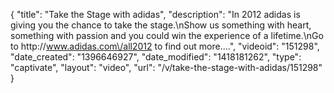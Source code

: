 {
    "title": "Take the Stage with adidas",
    "description": "In 2012 adidas is giving you the chance to take the stage.\nShow us something with heart, something with passion and you could win the experience of a lifetime.\nGo to http:\/\/www.adidas.com\/all2012 to find out more....",
    "videoid": "151298",
    "date_created": "1396646927",
    "date_modified": "1418181262",
    "type": "captivate",
    "layout": "video",
    "url": "\/v\/take-the-stage-with-adidas\/151298"
}